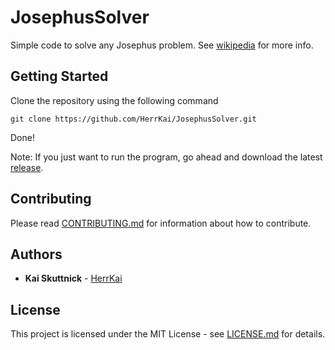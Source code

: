 # JosephusSolver

Simple code to solve any Josephus problem. See [wikipedia](https://en.wikipedia.org/wiki/Josephus_problem) for more info.

## Getting Started

Clone the repository using the following command

`git clone https://github.com/HerrKai/JosephusSolver.git`

Done!

Note: If you just want to run the program, go ahead and download the latest [release](https://github.com/HerrKai/JosephusSolver/releases).

## Contributing

Please read [CONTRIBUTING.md](CONTRIBUTING.md) for information about how to contribute.

## Authors

* **Kai Skuttnick** - [HerrKai](https://github.com/HerrKai)

## License

This project is licensed under the MIT License - see [LICENSE.md](LICENSE.md) for details.
